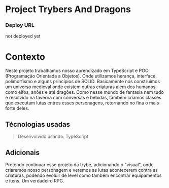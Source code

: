 # Project Trybers And Dragons

### Deploy URL
not deployed yet

# Contexto
Neste projeto trabalhamos nosso aprendizado em TypeScript e POO (Programação Orientada a Objetos). Onde utilizamos herança, interface, polimorfismo e alguns princípios de SOLID. Basicamente nós construimos um universo medieval onde existem outras criaturas além dos humanos, como elfos, anões e até dragões. Como nesse mundo de fantasia nem tudo é resolvido na taverna com conversas e bebidas, também criamos classes que executam lutas entres esses personagens, retornando no fina o mais forte deles. 

## Técnologias usadas

> Desenvolvido usando: TypeScript

## Adicionais

Pretendo continuar esse projeto da trybe, adicionando o "visual", onde criaremos nosso personagem e veremos as lutas acontecerem contra as criaturas, podendo evoluir de level como também encontrar equipamentos e itens. Um verdadeiro RPG.
